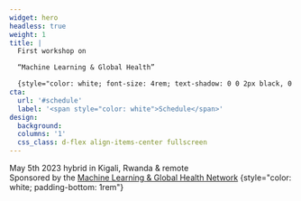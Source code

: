 ```yaml
---
widget: hero
headless: true
weight: 1
title: |
  First workshop on

  “Machine Learning & Global Health”

  {style="color: white; font-size: 4rem; text-shadow: 0 0 2px black, 0 0 2px black, 0 0 2px black, 0 0 2px black;"}
cta:
  url: '#schedule'
  label: '<span style="color: white">Schedule</span>'
design:
  background:
  columns: '1'
  css_class: d-flex align-items-center fullscreen
---
```


May 5th 2023 hybrid in Kigali, Rwanda & remote  
Sponsored by the [Machine Learning & Global Health Network](https://mlgh.net)
{style="color: white; padding-bottom: 1rem"}
